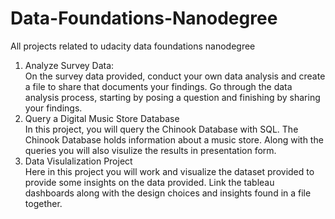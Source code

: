 # Data-Foundations-Nanodegree
All projects related to udacity data foundations nanodegree
<ol>
<li>Analyze Survey Data:
<br> 
On the survey data provided, conduct your own data analysis and create a file to share that documents your findings. Go through the data analysis process, starting by posing a question and finishing by sharing your findings.
<li> Query a Digital Music Store Database<br>
In this project, you will query the Chinook Database with SQL. The Chinook Database holds information about a music store. Along with the queries you will also visulize the results in presentation form.
<li> Data Visulalization Project<br>
Here in this project you will work and visualize the dataset provided to provide some insights on the data provided. Link the tableau dashboards along with the design choices and insights found in a file together.
<ol/>
